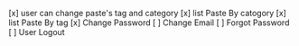 [x] user can change paste's tag and category
[x] list Paste By catogory
[x] list Paste By tag
[x] Change Password
[ ] Change Email
[ ] Forgot Password
[ ] User Logout